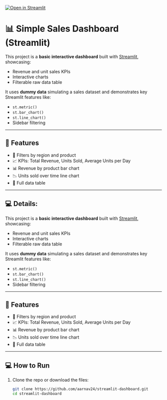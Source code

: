 [![Open in Streamlit](https://static.streamlit.io/badges/streamlit_badge_black_white.svg)](https://app-dashboard-2sfoh7rh2czqpava6sdkxu.streamlit.app/)
# 📊 Simple Sales Dashboard (Streamlit)

This project is a **basic interactive dashboard** built with [Streamlit](https://streamlit.io/), showcasing:
- Revenue and unit sales KPIs
- Interactive charts
- Filterable raw data table

It uses **dummy data** simulating a sales dataset and demonstrates key Streamlit features like:
- `st.metric()`
- `st.bar_chart()`
- `st.line_chart()`
- Sidebar filtering

---

## 🚀 Features

- 📅 Filters by region and product
- 📈 KPIs: Total Revenue, Units Sold, Average Units per Day
- 📊 Revenue by product bar chart
- 📉 Units sold over time line chart
- 🧾 Full data table

---

## 💻 Details:

This project is a **basic interactive dashboard** built with [Streamlit](https://streamlit.io/), showcasing:
- Revenue and unit sales KPIs
- Interactive charts
- Filterable raw data table

It uses **dummy data** simulating a sales dataset and demonstrates key Streamlit features like:
- `st.metric()`
- `st.bar_chart()`
- `st.line_chart()`
- Sidebar filtering

---

## 🚀 Features

- 📅 Filters by region and product
- 📈 KPIs: Total Revenue, Units Sold, Average Units per Day
- 📊 Revenue by product bar chart
- 📉 Units sold over time line chart
- 🧾 Full data table

---

## 💻 How to Run

1. Clone the repo or download the files:
   ```bash
   git clone https://github.com/aarnav24/streamlit-dashboard.git
   cd streamlit-dashboard
